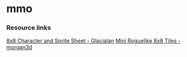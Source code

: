# mmo
### Resource links
[8x8 Character and Sprite Sheet - Glacialan](https://opengameart.org/content/8x8-character-and-sprite-sheet)
[Mini Roguelike 8x8 Tiles - morgan3d](https://opengameart.org/content/mini-roguelike-8x8-tiles)